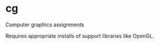 # cg
Computer graphics assignments

Requires appropriate installs of support libraries like OpenGL.
